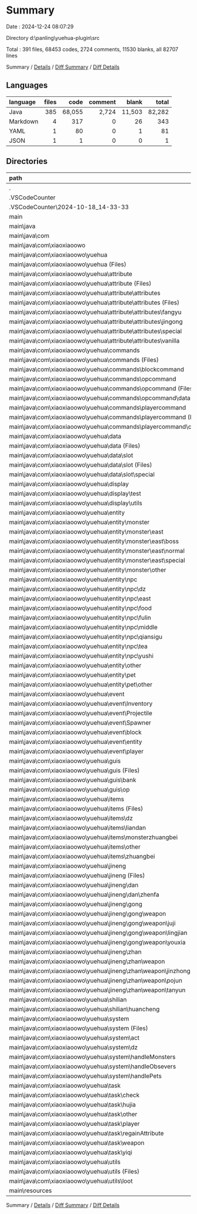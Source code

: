 # Summary

Date : 2024-12-24 08:07:29

Directory d:\\panling\\yuehua-plugin\\src

Total : 391 files,  68453 codes, 2724 comments, 11530 blanks, all 82707 lines

Summary / [Details](details.md) / [Diff Summary](diff.md) / [Diff Details](diff-details.md)

## Languages
| language | files | code | comment | blank | total |
| :--- | ---: | ---: | ---: | ---: | ---: |
| Java | 385 | 68,055 | 2,724 | 11,503 | 82,282 |
| Markdown | 4 | 317 | 0 | 26 | 343 |
| YAML | 1 | 80 | 0 | 1 | 81 |
| JSON | 1 | 1 | 0 | 0 | 1 |

## Directories
| path | files | code | comment | blank | total |
| :--- | ---: | ---: | ---: | ---: | ---: |
| . | 391 | 68,453 | 2,724 | 11,530 | 82,707 |
| .VSCodeCounter | 5 | 318 | 0 | 26 | 344 |
| .VSCodeCounter\\2024-10-18_14-33-33 | 5 | 318 | 0 | 26 | 344 |
| main | 386 | 68,135 | 2,724 | 11,504 | 82,363 |
| main\\java | 385 | 68,055 | 2,724 | 11,503 | 82,282 |
| main\\java\\com | 385 | 68,055 | 2,724 | 11,503 | 82,282 |
| main\\java\\com\\xiaoxiaoowo | 385 | 68,055 | 2,724 | 11,503 | 82,282 |
| main\\java\\com\\xiaoxiaoowo\\yuehua | 385 | 68,055 | 2,724 | 11,503 | 82,282 |
| main\\java\\com\\xiaoxiaoowo\\yuehua (Files) | 1 | 286 | 39 | 61 | 386 |
| main\\java\\com\\xiaoxiaoowo\\yuehua\\attribute | 33 | 3,247 | 0 | 632 | 3,879 |
| main\\java\\com\\xiaoxiaoowo\\yuehua\\attribute (Files) | 1 | 1,905 | 0 | 307 | 2,212 |
| main\\java\\com\\xiaoxiaoowo\\yuehua\\attribute\\attributes | 32 | 1,342 | 0 | 325 | 1,667 |
| main\\java\\com\\xiaoxiaoowo\\yuehua\\attribute\\attributes (Files) | 1 | 8 | 0 | 6 | 14 |
| main\\java\\com\\xiaoxiaoowo\\yuehua\\attribute\\attributes\\fangyu | 6 | 204 | 0 | 42 | 246 |
| main\\java\\com\\xiaoxiaoowo\\yuehua\\attribute\\attributes\\jingong | 14 | 629 | 0 | 187 | 816 |
| main\\java\\com\\xiaoxiaoowo\\yuehua\\attribute\\attributes\\special | 4 | 213 | 0 | 29 | 242 |
| main\\java\\com\\xiaoxiaoowo\\yuehua\\attribute\\attributes\\vanilla | 7 | 288 | 0 | 61 | 349 |
| main\\java\\com\\xiaoxiaoowo\\yuehua\\commands | 46 | 6,253 | 811 | 1,028 | 8,092 |
| main\\java\\com\\xiaoxiaoowo\\yuehua\\commands (Files) | 1 | 1,043 | 659 | 338 | 2,040 |
| main\\java\\com\\xiaoxiaoowo\\yuehua\\commands\\blockcommand | 12 | 1,012 | 15 | 154 | 1,181 |
| main\\java\\com\\xiaoxiaoowo\\yuehua\\commands\\opcommand | 16 | 1,637 | 134 | 205 | 1,976 |
| main\\java\\com\\xiaoxiaoowo\\yuehua\\commands\\opcommand (Files) | 12 | 1,474 | 134 | 165 | 1,773 |
| main\\java\\com\\xiaoxiaoowo\\yuehua\\commands\\opcommand\\data | 4 | 163 | 0 | 40 | 203 |
| main\\java\\com\\xiaoxiaoowo\\yuehua\\commands\\playercommand | 17 | 2,561 | 3 | 331 | 2,895 |
| main\\java\\com\\xiaoxiaoowo\\yuehua\\commands\\playercommand (Files) | 9 | 2,349 | 3 | 278 | 2,630 |
| main\\java\\com\\xiaoxiaoowo\\yuehua\\commands\\playercommand\\completer | 8 | 212 | 0 | 53 | 265 |
| main\\java\\com\\xiaoxiaoowo\\yuehua\\data | 12 | 1,562 | 56 | 432 | 2,050 |
| main\\java\\com\\xiaoxiaoowo\\yuehua\\data (Files) | 6 | 1,370 | 56 | 367 | 1,793 |
| main\\java\\com\\xiaoxiaoowo\\yuehua\\data\\slot | 6 | 192 | 0 | 65 | 257 |
| main\\java\\com\\xiaoxiaoowo\\yuehua\\data\\slot (Files) | 5 | 177 | 0 | 61 | 238 |
| main\\java\\com\\xiaoxiaoowo\\yuehua\\data\\slot\\special | 1 | 15 | 0 | 4 | 19 |
| main\\java\\com\\xiaoxiaoowo\\yuehua\\display | 4 | 782 | 139 | 231 | 1,152 |
| main\\java\\com\\xiaoxiaoowo\\yuehua\\display\\test | 2 | 157 | 8 | 31 | 196 |
| main\\java\\com\\xiaoxiaoowo\\yuehua\\display\\utils | 2 | 625 | 131 | 200 | 956 |
| main\\java\\com\\xiaoxiaoowo\\yuehua\\entity | 91 | 7,965 | 727 | 1,928 | 10,620 |
| main\\java\\com\\xiaoxiaoowo\\yuehua\\entity\\monster | 21 | 884 | 445 | 391 | 1,720 |
| main\\java\\com\\xiaoxiaoowo\\yuehua\\entity\\monster\\east | 16 | 608 | 356 | 303 | 1,267 |
| main\\java\\com\\xiaoxiaoowo\\yuehua\\entity\\monster\\east\\boss | 3 | 102 | 55 | 50 | 207 |
| main\\java\\com\\xiaoxiaoowo\\yuehua\\entity\\monster\\east\\normal | 7 | 270 | 163 | 138 | 571 |
| main\\java\\com\\xiaoxiaoowo\\yuehua\\entity\\monster\\east\\special | 6 | 236 | 138 | 115 | 489 |
| main\\java\\com\\xiaoxiaoowo\\yuehua\\entity\\monster\\other | 5 | 276 | 89 | 88 | 453 |
| main\\java\\com\\xiaoxiaoowo\\yuehua\\entity\\npc | 68 | 7,039 | 272 | 1,526 | 8,837 |
| main\\java\\com\\xiaoxiaoowo\\yuehua\\entity\\npc\\dz | 21 | 2,747 | 84 | 525 | 3,356 |
| main\\java\\com\\xiaoxiaoowo\\yuehua\\entity\\npc\\east | 5 | 421 | 20 | 96 | 537 |
| main\\java\\com\\xiaoxiaoowo\\yuehua\\entity\\npc\\food | 5 | 412 | 20 | 109 | 541 |
| main\\java\\com\\xiaoxiaoowo\\yuehua\\entity\\npc\\fulin | 4 | 419 | 16 | 47 | 482 |
| main\\java\\com\\xiaoxiaoowo\\yuehua\\entity\\npc\\middle | 14 | 1,205 | 56 | 307 | 1,568 |
| main\\java\\com\\xiaoxiaoowo\\yuehua\\entity\\npc\\qiansigu | 2 | 145 | 8 | 31 | 184 |
| main\\java\\com\\xiaoxiaoowo\\yuehua\\entity\\npc\\tea | 3 | 141 | 12 | 41 | 194 |
| main\\java\\com\\xiaoxiaoowo\\yuehua\\entity\\npc\\yushi | 14 | 1,549 | 56 | 370 | 1,975 |
| main\\java\\com\\xiaoxiaoowo\\yuehua\\entity\\other | 1 | 18 | 5 | 4 | 27 |
| main\\java\\com\\xiaoxiaoowo\\yuehua\\entity\\pet | 1 | 24 | 5 | 7 | 36 |
| main\\java\\com\\xiaoxiaoowo\\yuehua\\entity\\pet\\other | 1 | 24 | 5 | 7 | 36 |
| main\\java\\com\\xiaoxiaoowo\\yuehua\\event | 33 | 8,565 | 288 | 1,429 | 10,282 |
| main\\java\\com\\xiaoxiaoowo\\yuehua\\event\\Inventory | 3 | 4,243 | 49 | 598 | 4,890 |
| main\\java\\com\\xiaoxiaoowo\\yuehua\\event\\Projectile | 2 | 124 | 5 | 15 | 144 |
| main\\java\\com\\xiaoxiaoowo\\yuehua\\event\\Spawner | 1 | 17 | 3 | 8 | 28 |
| main\\java\\com\\xiaoxiaoowo\\yuehua\\event\\block | 2 | 32 | 0 | 8 | 40 |
| main\\java\\com\\xiaoxiaoowo\\yuehua\\event\\entity | 13 | 1,448 | 52 | 413 | 1,913 |
| main\\java\\com\\xiaoxiaoowo\\yuehua\\event\\player | 12 | 2,701 | 179 | 387 | 3,267 |
| main\\java\\com\\xiaoxiaoowo\\yuehua\\guis | 10 | 2,386 | 20 | 412 | 2,818 |
| main\\java\\com\\xiaoxiaoowo\\yuehua\\guis (Files) | 5 | 1,693 | 13 | 276 | 1,982 |
| main\\java\\com\\xiaoxiaoowo\\yuehua\\guis\\bank | 3 | 625 | 7 | 119 | 751 |
| main\\java\\com\\xiaoxiaoowo\\yuehua\\guis\\op | 2 | 68 | 0 | 17 | 85 |
| main\\java\\com\\xiaoxiaoowo\\yuehua\\items | 35 | 22,403 | 230 | 2,582 | 25,215 |
| main\\java\\com\\xiaoxiaoowo\\yuehua\\items (Files) | 3 | 1,130 | 10 | 123 | 1,263 |
| main\\java\\com\\xiaoxiaoowo\\yuehua\\items\\dz | 6 | 7,548 | 121 | 1,180 | 8,849 |
| main\\java\\com\\xiaoxiaoowo\\yuehua\\items\\liandan | 2 | 317 | 15 | 62 | 394 |
| main\\java\\com\\xiaoxiaoowo\\yuehua\\items\\monsterzhuangbei | 6 | 1,096 | 23 | 280 | 1,399 |
| main\\java\\com\\xiaoxiaoowo\\yuehua\\items\\other | 9 | 1,858 | 17 | 306 | 2,181 |
| main\\java\\com\\xiaoxiaoowo\\yuehua\\items\\zhuangbei | 9 | 10,454 | 44 | 631 | 11,129 |
| main\\java\\com\\xiaoxiaoowo\\yuehua\\jineng | 32 | 1,069 | 1 | 246 | 1,316 |
| main\\java\\com\\xiaoxiaoowo\\yuehua\\jineng (Files) | 1 | 173 | 0 | 25 | 198 |
| main\\java\\com\\xiaoxiaoowo\\yuehua\\jineng\\dan | 5 | 149 | 0 | 57 | 206 |
| main\\java\\com\\xiaoxiaoowo\\yuehua\\jineng\\dan\\zhenfa | 5 | 149 | 0 | 57 | 206 |
| main\\java\\com\\xiaoxiaoowo\\yuehua\\jineng\\gong | 13 | 308 | 0 | 64 | 372 |
| main\\java\\com\\xiaoxiaoowo\\yuehua\\jineng\\gong\\weapon | 13 | 308 | 0 | 64 | 372 |
| main\\java\\com\\xiaoxiaoowo\\yuehua\\jineng\\gong\\weapon\\juji | 5 | 95 | 0 | 21 | 116 |
| main\\java\\com\\xiaoxiaoowo\\yuehua\\jineng\\gong\\weapon\\lingjian | 4 | 101 | 0 | 21 | 122 |
| main\\java\\com\\xiaoxiaoowo\\yuehua\\jineng\\gong\\weapon\\youxia | 4 | 112 | 0 | 22 | 134 |
| main\\java\\com\\xiaoxiaoowo\\yuehua\\jineng\\zhan | 13 | 439 | 1 | 100 | 540 |
| main\\java\\com\\xiaoxiaoowo\\yuehua\\jineng\\zhan\\weapon | 13 | 439 | 1 | 100 | 540 |
| main\\java\\com\\xiaoxiaoowo\\yuehua\\jineng\\zhan\\weapon\\jinzhong | 4 | 166 | 1 | 32 | 199 |
| main\\java\\com\\xiaoxiaoowo\\yuehua\\jineng\\zhan\\weapon\\pojun | 5 | 105 | 0 | 22 | 127 |
| main\\java\\com\\xiaoxiaoowo\\yuehua\\jineng\\zhan\\weapon\\tanyun | 4 | 168 | 0 | 46 | 214 |
| main\\java\\com\\xiaoxiaoowo\\yuehua\\shilian | 1 | 100 | 1 | 22 | 123 |
| main\\java\\com\\xiaoxiaoowo\\yuehua\\shilian\\huancheng | 1 | 100 | 1 | 22 | 123 |
| main\\java\\com\\xiaoxiaoowo\\yuehua\\system | 36 | 6,215 | 85 | 1,153 | 7,453 |
| main\\java\\com\\xiaoxiaoowo\\yuehua\\system (Files) | 7 | 1,970 | 59 | 428 | 2,457 |
| main\\java\\com\\xiaoxiaoowo\\yuehua\\system\\act | 2 | 2,497 | 0 | 342 | 2,839 |
| main\\java\\com\\xiaoxiaoowo\\yuehua\\system\\dz | 6 | 188 | 20 | 54 | 262 |
| main\\java\\com\\xiaoxiaoowo\\yuehua\\system\\handleMonsters | 6 | 211 | 0 | 58 | 269 |
| main\\java\\com\\xiaoxiaoowo\\yuehua\\system\\handleObsevers | 11 | 1,291 | 6 | 252 | 1,549 |
| main\\java\\com\\xiaoxiaoowo\\yuehua\\system\\handlePets | 4 | 58 | 0 | 19 | 77 |
| main\\java\\com\\xiaoxiaoowo\\yuehua\\task | 34 | 1,247 | 6 | 319 | 1,572 |
| main\\java\\com\\xiaoxiaoowo\\yuehua\\task\\check | 6 | 176 | 0 | 38 | 214 |
| main\\java\\com\\xiaoxiaoowo\\yuehua\\task\\hujia | 4 | 166 | 1 | 46 | 213 |
| main\\java\\com\\xiaoxiaoowo\\yuehua\\task\\other | 8 | 406 | 3 | 96 | 505 |
| main\\java\\com\\xiaoxiaoowo\\yuehua\\task\\player | 2 | 119 | 0 | 31 | 150 |
| main\\java\\com\\xiaoxiaoowo\\yuehua\\task\\regainAttribute | 9 | 216 | 0 | 62 | 278 |
| main\\java\\com\\xiaoxiaoowo\\yuehua\\task\\weapon | 4 | 138 | 2 | 36 | 176 |
| main\\java\\com\\xiaoxiaoowo\\yuehua\\task\\yiqi | 1 | 26 | 0 | 10 | 36 |
| main\\java\\com\\xiaoxiaoowo\\yuehua\\utils | 17 | 5,975 | 321 | 1,028 | 7,324 |
| main\\java\\com\\xiaoxiaoowo\\yuehua\\utils (Files) | 14 | 5,917 | 321 | 1,007 | 7,245 |
| main\\java\\com\\xiaoxiaoowo\\yuehua\\utils\\loot | 3 | 58 | 0 | 21 | 79 |
| main\\resources | 1 | 80 | 0 | 1 | 81 |

Summary / [Details](details.md) / [Diff Summary](diff.md) / [Diff Details](diff-details.md)